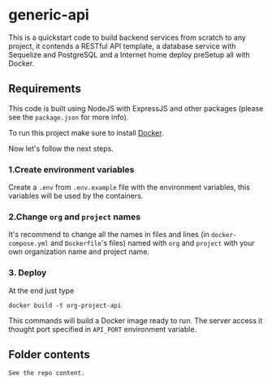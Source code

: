# generic-api
This is a quickstart code to build backend services from scratch to any project, it contends a RESTful API template, a database service with Sequelize and PostgreSQL and a Internet home deploy preSetup all with Docker.

## Requirements
This code is built using NodeJS with ExpressJS and other packages (please see the `package.json` for more info).

To run this project make sure to install [Docker](https://docs.docker.com/).

Now let's follow the next steps.

### 1.Create environment variables
Create a `.env` from `.env.example` file with the environment variables, this variables will be used by the containers.

### 2.Change `org` and `project` names
It's recommend to change all the names in files and lines (in `docker-compose.yml` and `Dockerfile`'s files) named with `org` and `project` with your own organization name and project name.

### 3. Deploy
At the end just type
```
docker build -t org-project-api
```
This commands will build a Docker image ready to run. The server access it thought port specified in `API_PORT` environment variable.

## Folder contents

```
See the repo content.
```